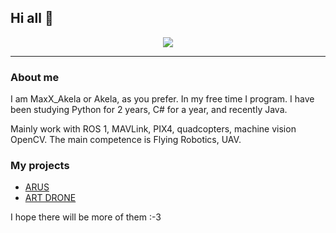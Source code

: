 ## Hi all 👋

<p align="center"><img src="https://skillicons.dev/icons?i=vscode,unity,raspberrypi,py,opencv,kali,java,idea,discord,cs,arduino"></p>
<hr/>

### About me
I am MaxX_Akela or Akela, as you prefer. In my free time I program. I have been studying Python for 2 years, C# for a year, and recently Java.

Mainly work with ROS 1, MAVLink, PIX4, quadcopters, machine vision OpenCV. The main competence is Flying Robotics, UAV.

### My projects

- [ARUS](https://discord.gg/e4PsDjRzED)
- [ART DRONE](https://uav-artist.tilda.ws/)

 I hope there will be more of them :-3
